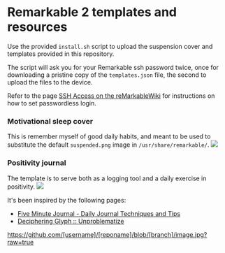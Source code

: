# Remarkable 2 templates and resources
Use the provided ```install.sh``` script to upload the suspension cover and templates provided in this repository.

The script will ask you for your Remarkable ssh password twice, once for downloading a pristine copy of the ```templates.json``` file, the second to upload the files to the device.

Refer to the page [SSH Access on the reMarkableWiki](https://remarkablewiki.com/tech/ssh) for instructions on how to set passwordless login.

### Motivational sleep cover
This is remember myself of good daily habits, and meant to be used to substitute the default ```suspended.png``` image in ```/usr/share/remarkable/```.
[![](https://github.com/r1cc4rdo/Remarkable2/main/images/EverydayMantra_thumb.png?raw=true)](https://github.com/r1cc4rdo/Remarkable2/main/modified/suspended.png?raw=true)

### Positivity journal
The template is to serve both as a logging tool and a daily exercise in positivity.
[![](https://github.com/r1cc4rdo/Remarkable2/main/images/PositivityJournal_HowTo_thumb.png?raw=true)](https://github.com/r1cc4rdo/Remarkable2/main/images/PositivityJournal_HowTo.png?raw=true)

It's been inspired by the following pages:
* [Five Minute Journal - Daily Journal Techniques and Tips](https://briansunter.com/blog/five-minute-journal/)
* [Deciphering Glyph :: Unproblematize](https://glyph.twistedmatrix.com/2021/08/unproblematize.html)

https://github.com/[username]/[reponame]/blob/[branch]/image.jpg?raw=true